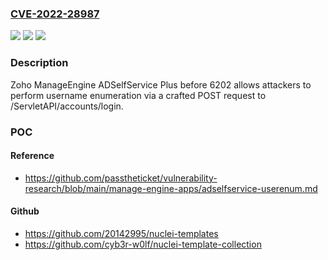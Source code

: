 ### [CVE-2022-28987](https://cve.mitre.org/cgi-bin/cvename.cgi?name=CVE-2022-28987)
![](https://img.shields.io/static/v1?label=Product&message=n%2Fa&color=blue)
![](https://img.shields.io/static/v1?label=Version&message=n%2Fa&color=blue)
![](https://img.shields.io/static/v1?label=Vulnerability&message=n%2Fa&color=brighgreen)

### Description

Zoho ManageEngine ADSelfService Plus before 6202 allows attackers to perform username enumeration via a crafted POST request to /ServletAPI/accounts/login.

### POC

#### Reference
- https://github.com/passtheticket/vulnerability-research/blob/main/manage-engine-apps/adselfservice-userenum.md

#### Github
- https://github.com/20142995/nuclei-templates
- https://github.com/cyb3r-w0lf/nuclei-template-collection

